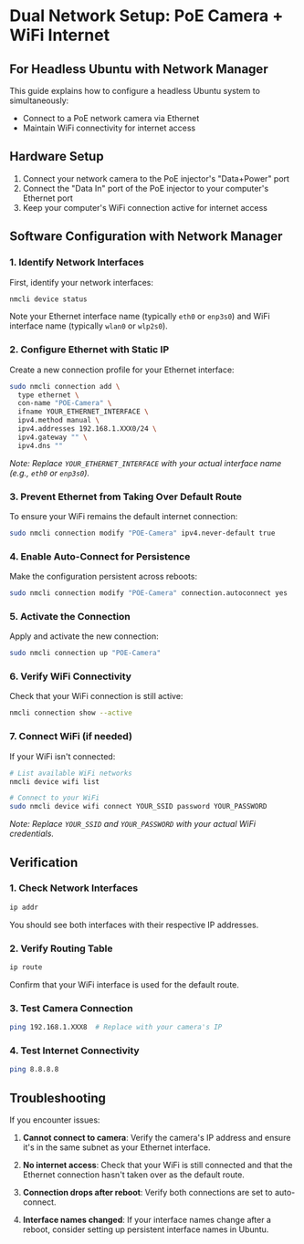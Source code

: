 # Dual Network Setup: PoE Camera + WiFi Internet
## For Headless Ubuntu with Network Manager

This guide explains how to configure a headless Ubuntu system to simultaneously:
- Connect to a PoE network camera via Ethernet
- Maintain WiFi connectivity for internet access

## Hardware Setup

1. Connect your network camera to the PoE injector's "Data+Power" port
2. Connect the "Data In" port of the PoE injector to your computer's Ethernet port
3. Keep your computer's WiFi connection active for internet access

## Software Configuration with Network Manager

### 1. Identify Network Interfaces

First, identify your network interfaces:

```bash
nmcli device status
```

Note your Ethernet interface name (typically `eth0` or `enp3s0`) and WiFi interface name (typically `wlan0` or `wlp2s0`).

### 2. Configure Ethernet with Static IP

Create a new connection profile for your Ethernet interface:

```bash
sudo nmcli connection add \
  type ethernet \
  con-name "POE-Camera" \
  ifname YOUR_ETHERNET_INTERFACE \
  ipv4.method manual \
  ipv4.addresses 192.168.1.XXX0/24 \
  ipv4.gateway "" \
  ipv4.dns ""
```

*Note: Replace `YOUR_ETHERNET_INTERFACE` with your actual interface name (e.g., `eth0` or `enp3s0`).*

### 3. Prevent Ethernet from Taking Over Default Route

To ensure your WiFi remains the default internet connection:

```bash
sudo nmcli connection modify "POE-Camera" ipv4.never-default true
```

### 4. Enable Auto-Connect for Persistence

Make the configuration persistent across reboots:

```bash
sudo nmcli connection modify "POE-Camera" connection.autoconnect yes
```

### 5. Activate the Connection

Apply and activate the new connection:

```bash
sudo nmcli connection up "POE-Camera"
```

### 6. Verify WiFi Connectivity

Check that your WiFi connection is still active:

```bash
nmcli connection show --active
```

### 7. Connect WiFi (if needed)

If your WiFi isn't connected:

```bash
# List available WiFi networks
nmcli device wifi list

# Connect to your WiFi
sudo nmcli device wifi connect YOUR_SSID password YOUR_PASSWORD
```

*Note: Replace `YOUR_SSID` and `YOUR_PASSWORD` with your actual WiFi credentials.*

## Verification

### 1. Check Network Interfaces

```bash
ip addr
```

You should see both interfaces with their respective IP addresses.

### 2. Verify Routing Table

```bash
ip route
```

Confirm that your WiFi interface is used for the default route.

### 3. Test Camera Connection

```bash
ping 192.168.1.XXX8  # Replace with your camera's IP
```

### 4. Test Internet Connectivity

```bash
ping 8.8.8.8
```

## Troubleshooting

If you encounter issues:

1. **Cannot connect to camera**: Verify the camera's IP address and ensure it's in the same subnet as your Ethernet interface.

2. **No internet access**: Check that your WiFi is still connected and that the Ethernet connection hasn't taken over as the default route.

3. **Connection drops after reboot**: Verify both connections are set to auto-connect.

4. **Interface names changed**: If your interface names change after a reboot, consider setting up persistent interface names in Ubuntu.
